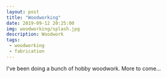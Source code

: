 ```yaml
---
layout: post
title: "Woodworking"
date: 2019-09-12 20:25:00
img: woodworking/splash.jpg
description: Woodwork
tags:
 - woodworking
 - fabrication
---
```


I've been doing a bunch of hobby woodwork. More to come...